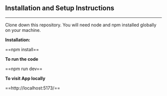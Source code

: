 ## Installation and Setup Instructions

---

Clone down this repository. You will need node and npm installed globally on your machine.

**Installation:**

==npm install==

**To run the code**

==npm run dev==

**To visit App locally**

==http://localhost:5173/==
